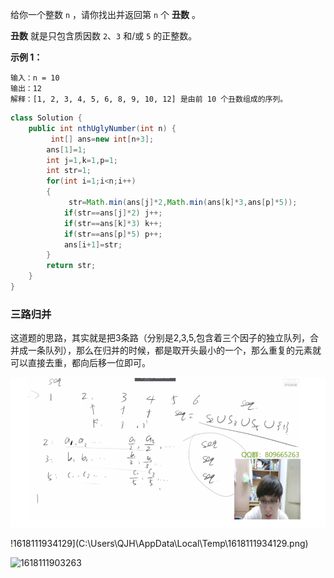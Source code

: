 给你一个整数 `n` ，请你找出并返回第 `n` 个 **丑数** 。

**丑数** 就是只包含质因数 `2`、`3` 和/或 `5` 的正整数。



**示例 1：**

```
输入：n = 10
输出：12
解释：[1, 2, 3, 4, 5, 6, 8, 9, 10, 12] 是由前 10 个丑数组成的序列。
```





```java
class Solution {
    public int nthUglyNumber(int n) {
         int[] ans=new int[n+3];
        ans[1]=1;
        int j=1,k=1,p=1;
        int str=1;
        for(int i=1;i<n;i++)
        {
             str=Math.min(ans[j]*2,Math.min(ans[k]*3,ans[p]*5));
            if(str==ans[j]*2) j++;
            if(str==ans[k]*3) k++;
            if(str==ans[p]*5) p++;
            ans[i+1]=str;
        }
        return str;
    }
}
```





###   三路归并

这道题的思路，其实就是把3条路（分别是2,3,5,包含着三个因子的独立队列，合并成一条队列），那么在归并的时候，都是取开头最小的一个，那么重复的元素就可以直接去重，都向后移一位即可。



<img src="../image/12.png" alt="image-20201003134712337"  />





!1618111934129](C:\Users\QJH\AppData\Local\Temp\1618111934129.png)

![1618111903263](C:\Users\QJH\AppData\Local\Temp\1618111903263.png)